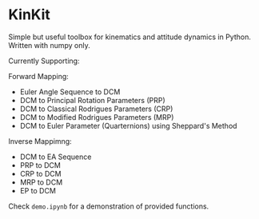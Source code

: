 # KinKit
Simple but useful toolbox for kinematics and attitude dynamics in Python. Written with numpy only.

Currently Supporting:

Forward Mapping:
- Euler Angle Sequence to DCM
- DCM to Principal Rotation Parameters (PRP)
- DCM to Classical Rodrigues Parameters (CRP)
- DCM to Modified Rodrigues Parameters (MRP)
- DCM to Euler Parameter (Quarternions) using Sheppard's Method

Inverse Mappimng:
- DCM to EA Sequence
- PRP to DCM
- CRP to DCM
- MRP to DCM
- EP to DCM

Check `demo.ipynb` for a demonstration of provided functions.
